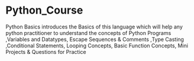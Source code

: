 # Python_Course
Python Basics introduces the Basics of this language which will help any python practitioner to understand the concepts of Python Programs ,Variables and Datatypes, Escape Sequences &amp; Comments ,Type Casting ,Conditional Statements, Looping Concepts, Basic Function Concepts, Mini Projects &amp;  Questions for Practice 
